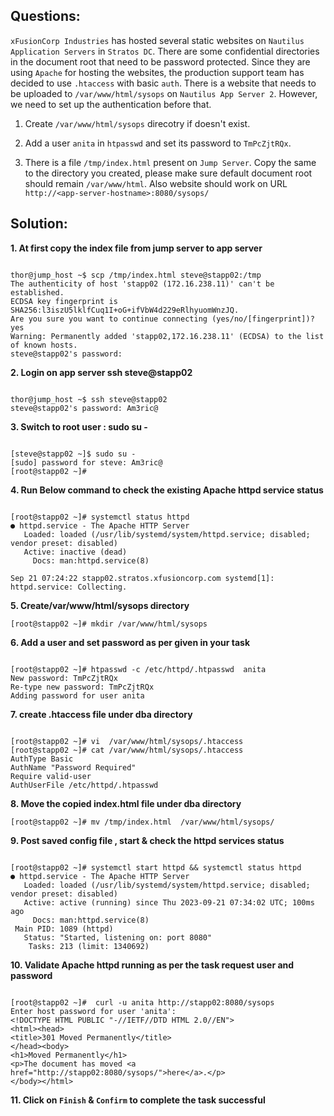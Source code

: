 

## Questions:

`xFusionCorp Industries` has hosted several static websites on `Nautilus Application Servers` in `Stratos DC`. There are some confidential directories in the document root that need to be password protected. Since they are using `Apache` for hosting the websites, the production support team has decided to use `.htaccess` with basic `auth`. There is a website that needs to be uploaded to `/var/www/html/sysops` on `Nautilus App Server 2`. However, we need to set up the authentication before that.

1. Create `/var/www/html/sysops` direcotry if doesn't exist.

2. Add a user `anita` in `htpasswd` and set its password to `TmPcZjtRQx`.

3. There is a file `/tmp/index.html` present on `Jump Server`. Copy the same to the directory you created, please make sure default document root should remain `/var/www/html`. Also website should work on URL `http://<app-server-hostname>:8080/sysops/`

## Solution:

**1. At first  copy the index file from jump server to app server**

```

thor@jump_host ~$ scp /tmp/index.html steve@stapp02:/tmp
The authenticity of host 'stapp02 (172.16.238.11)' can't be established.
ECDSA key fingerprint is SHA256:l3iszU5lklfCuq1I+oG+ifVbW4d229eRlhyuomWnzJQ.
Are you sure you want to continue connecting (yes/no/[fingerprint])? yes
Warning: Permanently added 'stapp02,172.16.238.11' (ECDSA) to the list of known hosts.
steve@stapp02's password: 

```

**2.  Login on app server  ssh steve@stapp02**

```

thor@jump_host ~$ ssh steve@stapp02
steve@stapp02's password: Am3ric@
```

**3. Switch to  root user : sudo su -**

```

[steve@stapp02 ~]$ sudo su -
[sudo] password for steve: Am3ric@
[root@stapp02 ~]# 
```

**4. Run Below command to check the existing Apache httpd service status**

```

[root@stapp02 ~]# systemctl status httpd
● httpd.service - The Apache HTTP Server
   Loaded: loaded (/usr/lib/systemd/system/httpd.service; disabled; vendor preset: disabled)
   Active: inactive (dead)
     Docs: man:httpd.service(8)

Sep 21 07:24:22 stapp02.stratos.xfusioncorp.com systemd[1]: httpd.service: Collecting.
```

**5. Create/var/www/html/sysops directory**

```
[root@stapp02 ~]# mkdir /var/www/html/sysops
```

**6. Add a user and set password as per given in your task** 

```

[root@stapp02 ~]# htpasswd -c /etc/httpd/.htpasswd  anita
New password: TmPcZjtRQx
Re-type new password: TmPcZjtRQx
Adding password for user anita
```

**7. create .htaccess file under dba directory**

```

[root@stapp02 ~]# vi  /var/www/html/sysops/.htaccess
[root@stapp02 ~]# cat /var/www/html/sysops/.htaccess
AuthType Basic
AuthName "Password Required"
Require valid-user
AuthUserFile /etc/httpd/.htpasswd
```

**8. Move the copied index.html file under dba directory**

```
[root@stapp02 ~]# mv /tmp/index.html  /var/www/html/sysops/
```

**9. Post saved config file , start  & check the httpd services status**

```

[root@stapp02 ~]# systemctl start httpd && systemctl status httpd
● httpd.service - The Apache HTTP Server
   Loaded: loaded (/usr/lib/systemd/system/httpd.service; disabled; vendor preset: disabled)
   Active: active (running) since Thu 2023-09-21 07:34:02 UTC; 100ms ago
     Docs: man:httpd.service(8)
 Main PID: 1089 (httpd)
   Status: "Started, listening on: port 8080"
    Tasks: 213 (limit: 1340692)
```

**10.  Validate Apache httpd running  as per the task request user and password**

```

[root@stapp02 ~]#  curl -u anita http://stapp02:8080/sysops
Enter host password for user 'anita':
<!DOCTYPE HTML PUBLIC "-//IETF//DTD HTML 2.0//EN">
<html><head>
<title>301 Moved Permanently</title>
</head><body>
<h1>Moved Permanently</h1>
<p>The document has moved <a href="http://stapp02:8080/sysops/">here</a>.</p>
</body></html>
```

**11. Click on `Finish` & `Confirm` to complete the task successful**